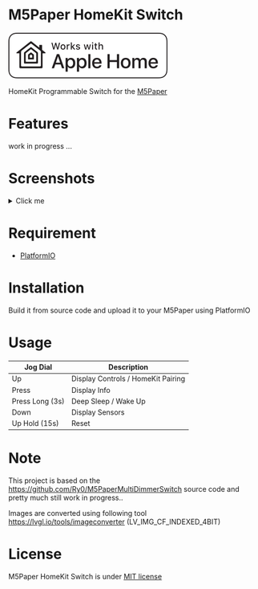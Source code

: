 # M5Paper HomeKit Switch

![HomeKit](./images/works-with-apple-home-bw.svg "Unicorn Dash Preview")

HomeKit Programmable Switch for the [M5Paper](https://docs.m5stack.com/en/core/m5paper_v1.1)

# Features

work in progress
...

# Screenshots

<details>

<summary>Click me</summary>

![Screenshot1](./images/screen1.png "M5Paper HomeKit Switch Screenshot1")
![Screenshot2](./images/screen2.png "M5Paper HomeKit Switch Screenshot2")
![Screenshot3](./images/screen3.png "M5Paper HomeKit Switch Screenshot3")
![Screenshot4](./images/screen4.png "M5Paper HomeKit Switch Screenshot4")

</details>

# Requirement

- [PlatformIO](https://platformio.org)

# Installation

Build it from source code and upload it to your M5Paper using PlatformIO

# Usage

| Jog Dial        | Description                        |
| --------------- | ---------------------------------- |
| Up              | Display Controls / HomeKit Pairing |
| Press           | Display Info                       |
| Press Long (3s) | Deep Sleep / Wake Up               |
| Down            | Display Sensors                    |
| Up Hold (15s)   | Reset                              |

# Note

This project is based on the https://github.com/Ry0/M5PaperMultiDimmerSwitch source code and pretty much still work in progress..

Images are converted using following tool https://lvgl.io/tools/imageconverter (LV_IMG_CF_INDEXED_4BIT)

# License

M5Paper HomeKit Switch is under [MIT license](./LICENSE)

